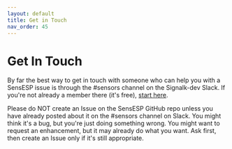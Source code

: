 ```yaml
---
layout: default
title: Get in Touch
nav_order: 45
---
```


# Get In Touch

By far the best way to get in touch with someone who can help you with a SensESP issue is through the #sensors channel on the Signalk-dev Slack. If you're not already a member there (it's free), [start here](http://slack-invite.signalk.org/).

Please do NOT create an Issue on the SensESP GitHub repo unless you have already posted about it on the #sensors channel on Slack. You might think it's a bug, but you're just doing something wrong. You might want to request an enhancement, but it may already do what you want. Ask first, then create an Issue only if it's still appropriate.

